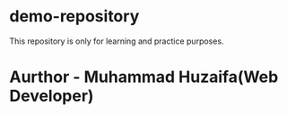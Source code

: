 # demo-repository
This repository is only for learning and practice purposes. 
</br>
<h1>Aurthor - Muhammad Huzaifa(Web Developer)</h1>
